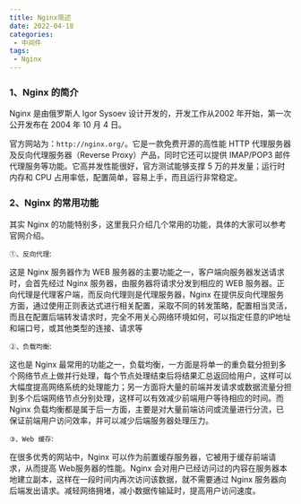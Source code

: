 ```yaml
---
title: Nginx简述
date: 2022-04-18
categories:
 - 中间件
tags:
 - Nginx
---
```


### 1、Nginx 的简介

Nginx 是由俄罗斯人 Igor Sysoev 设计开发的，开发工作从2002 年开始，第一次公开发布在 2004 年 10 月 4 日。

官方网站为：` http://nginx.org/ `。它是一款免费开源的高性能 HTTP 代理服务器及反向代理服务器（Reverse Proxy）产品，同时它还可以提供 IMAP/POP3 邮件代理服务等功能。它高并发性能很好，官方测试能够支撑 5 万的并发量；运行时内存和 CPU 占用率低，配置简单，容易上手，而且运行非常稳定。

### 2、Nginx 的常用功能

其实 Nginx 的功能特别多，这里我只介绍几个常用的功能，具体的大家可以参考官网介绍。

`①、反向代理`:

这是 Nginx 服务器作为 WEB 服务器的主要功能之一，客户端向服务器发送请求时，会首先经过 Nginx 服务器，由服务器将请求分发到相应的 WEB 服务器。正向代理是代理客户端，而反向代理则是代理服务器，Nginx 在提供反向代理服务方面，通过使用正则表达式进行相关配置，采取不同的转发策略，配置相当灵活，而且在配置后端转发请求时，完全不用关心网络环境如何，可以指定任意的IP地址和端口号，或其他类型的连接、请求等

`②、负载均衡`:

这也是 Nginx 最常用的功能之一，负载均衡，一方面是将单一的重负载分担到多个网络节点上做并行处理，每个节点处理结束后将结果汇总返回给用户，这样可以大幅度提高网络系统的处理能力；另一方面将大量的前端并发请求或数据流量分担到多个后端网络节点分别处理，这样可以有效减少前端用户等待相应的时间。而 Nginx 负载均衡都是属于后一方面，主要是对大量前端访问或流量进行分流，已保证前端用户访问效率，并可以减少后端服务器处理压力。

`③、Web 缓存`:

在很多优秀的网站中，Nginx 可以作为前置缓存服务器，它被用于缓存前端请求，从而提高 Web服务器的性能。Nginx 会对用户已经访问过的内容在服务器本地建立副本，这样在一段时间内再次访问该数据，就不需要通过 Nginx 服务器向后端发出请求。减轻网络拥堵，减小数据传输延时，提高用户访问速度。

